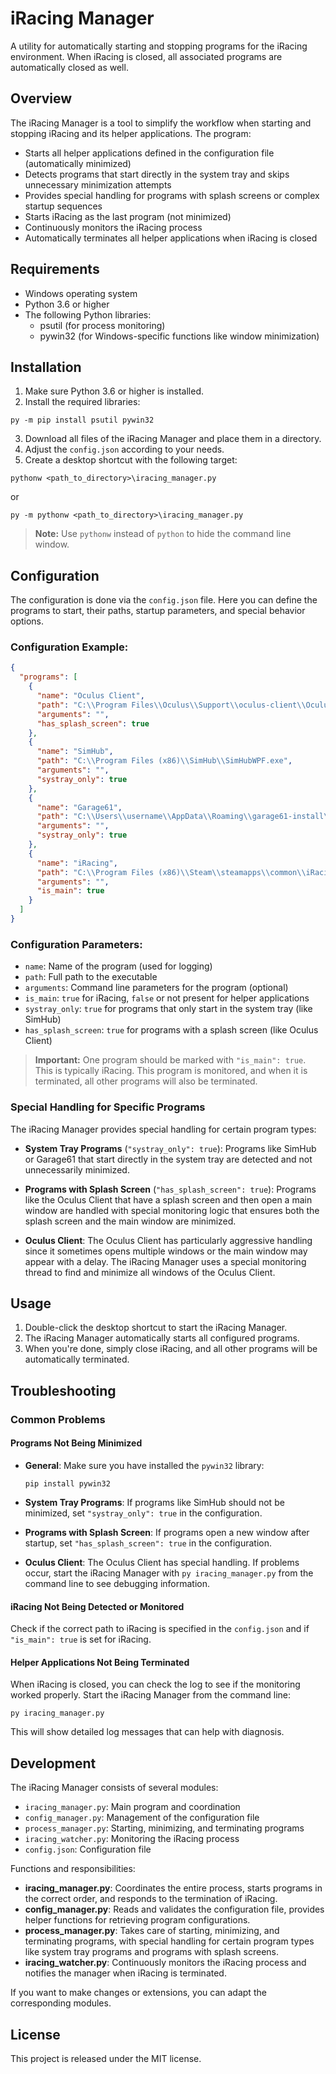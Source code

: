 # iRacing Manager

A utility for automatically starting and stopping programs for the iRacing environment. When iRacing is closed, all associated programs are automatically closed as well.

## Overview

The iRacing Manager is a tool to simplify the workflow when starting and stopping iRacing and its helper applications. The program:

- Starts all helper applications defined in the configuration file (automatically minimized)
- Detects programs that start directly in the system tray and skips unnecessary minimization attempts
- Provides special handling for programs with splash screens or complex startup sequences
- Starts iRacing as the last program (not minimized)
- Continuously monitors the iRacing process
- Automatically terminates all helper applications when iRacing is closed

## Requirements

- Windows operating system
- Python 3.6 or higher
- The following Python libraries:
  - psutil (for process monitoring)
  - pywin32 (for Windows-specific functions like window minimization)

## Installation

1. Make sure Python 3.6 or higher is installed.
2. Install the required libraries:

```
py -m pip install psutil pywin32
```

3. Download all files of the iRacing Manager and place them in a directory.
4. Adjust the `config.json` according to your needs.
5. Create a desktop shortcut with the following target:

```
pythonw <path_to_directory>\iracing_manager.py
```
or
```
py -m pythonw <path_to_directory>\iracing_manager.py
```

> **Note:** Use `pythonw` instead of `python` to hide the command line window.

## Configuration

The configuration is done via the `config.json` file. Here you can define the programs to start, their paths, startup parameters, and special behavior options.

### Configuration Example:

```json
{
  "programs": [
    {
      "name": "Oculus Client",
      "path": "C:\\Program Files\\Oculus\\Support\\oculus-client\\OculusClient.exe",
      "arguments": "",
      "has_splash_screen": true
    },
    {
      "name": "SimHub",
      "path": "C:\\Program Files (x86)\\SimHub\\SimHubWPF.exe",
      "arguments": "",
      "systray_only": true
    },
    {
      "name": "Garage61",
      "path": "C:\\Users\\username\\AppData\\Roaming\\garage61-install\\garage61-agent.exe",
      "arguments": "",
      "systray_only": true
    },
    {
      "name": "iRacing",
      "path": "C:\\Program Files (x86)\\Steam\\steamapps\\common\\iRacing\\ui\\iRacingUI.exe",
      "arguments": "",
      "is_main": true
    }
  ]
}
```

### Configuration Parameters:

- `name`: Name of the program (used for logging)
- `path`: Full path to the executable
- `arguments`: Command line parameters for the program (optional)
- `is_main`: `true` for iRacing, `false` or not present for helper applications
- `systray_only`: `true` for programs that only start in the system tray (like SimHub)
- `has_splash_screen`: `true` for programs with a splash screen (like Oculus Client)

> **Important:** One program should be marked with `"is_main": true`. This is typically iRacing. This program is monitored, and when it is terminated, all other programs will also be terminated.

### Special Handling for Specific Programs

The iRacing Manager provides special handling for certain program types:

- **System Tray Programs** (`"systray_only": true`): Programs like SimHub or Garage61 that start directly in the system tray are detected and not unnecessarily minimized.

- **Programs with Splash Screen** (`"has_splash_screen": true`): Programs like the Oculus Client that have a splash screen and then open a main window are handled with special monitoring logic that ensures both the splash screen and the main window are minimized.

- **Oculus Client**: The Oculus Client has particularly aggressive handling since it sometimes opens multiple windows or the main window may appear with a delay. The iRacing Manager uses a special monitoring thread to find and minimize all windows of the Oculus Client.

## Usage

1. Double-click the desktop shortcut to start the iRacing Manager.
2. The iRacing Manager automatically starts all configured programs.
3. When you're done, simply close iRacing, and all other programs will be automatically terminated.

## Troubleshooting

### Common Problems

#### Programs Not Being Minimized

- **General**: Make sure you have installed the `pywin32` library:
  ```
  pip install pywin32
  ```

- **System Tray Programs**: If programs like SimHub should not be minimized, set `"systray_only": true` in the configuration.

- **Programs with Splash Screen**: If programs open a new window after startup, set `"has_splash_screen": true` in the configuration.

- **Oculus Client**: The Oculus Client has special handling. If problems occur, start the iRacing Manager with `py iracing_manager.py` from the command line to see debugging information.

#### iRacing Not Being Detected or Monitored

Check if the correct path to iRacing is specified in the `config.json` and if `"is_main": true` is set for iRacing.

#### Helper Applications Not Being Terminated

When iRacing is closed, you can check the log to see if the monitoring worked properly. Start the iRacing Manager from the command line:

```
py iracing_manager.py
```

This will show detailed log messages that can help with diagnosis.

## Development

The iRacing Manager consists of several modules:

- `iracing_manager.py`: Main program and coordination
- `config_manager.py`: Management of the configuration file
- `process_manager.py`: Starting, minimizing, and terminating programs
- `iracing_watcher.py`: Monitoring the iRacing process
- `config.json`: Configuration file

Functions and responsibilities:

- **iracing_manager.py**: Coordinates the entire process, starts programs in the correct order, and responds to the termination of iRacing.
- **config_manager.py**: Reads and validates the configuration file, provides helper functions for retrieving program configurations.
- **process_manager.py**: Takes care of starting, minimizing, and terminating programs, with special handling for certain program types like system tray programs and programs with splash screens.
- **iracing_watcher.py**: Continuously monitors the iRacing process and notifies the manager when iRacing is terminated.

If you want to make changes or extensions, you can adapt the corresponding modules.

## License

This project is released under the MIT license.